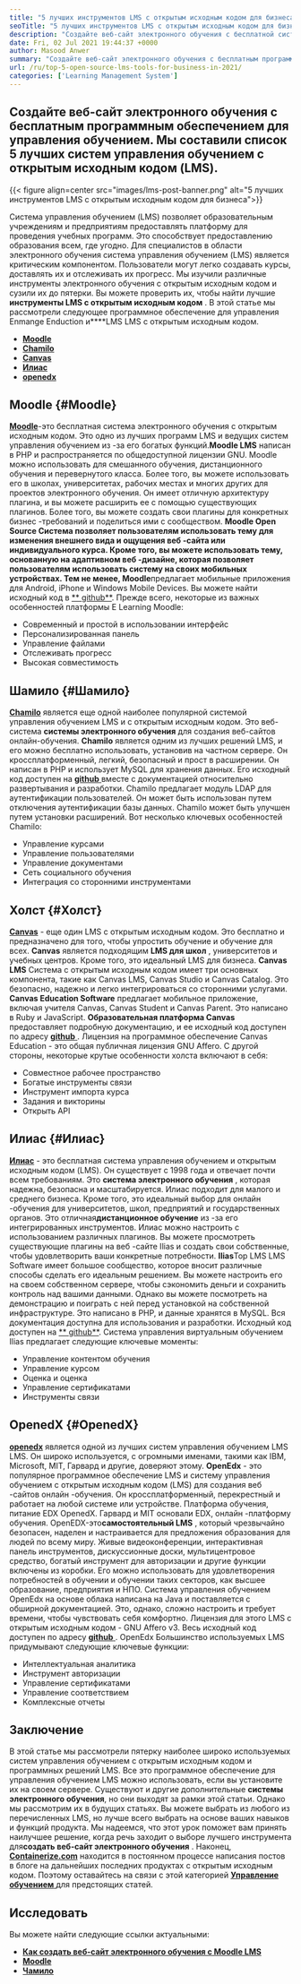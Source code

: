 ```yaml
---
title: "5 лучших инструментов LMS с открытым исходным кодом для бизнеса в 2021 году" 
seoTitle: "5 лучших инструментов LMS с открытым исходным кодом для бизнеса в 2021 году" 
description: "Создайте веб-сайт электронного обучения с бесплатной системой дистанционного обучения с открытым исходным кодом. Ознакомьтесь с списком и выберите соответствующие LMS электронного обучения для бизнеса." 
date: Fri, 02 Jul 2021 19:44:37 +0000
author: Masood Anwer
summary: "Создайте веб-сайт электронного обучения с бесплатным программным обеспечением для управления обучением. Мы составили список 5 лучших систем управления обучением с открытым исходным кодом (LMS)." 
url: /ru/top-5-open-source-lms-tools-for-business-in-2021/
categories: ['Learning Management System']
---
```


## Создайте веб-сайт электронного обучения с бесплатным программным обеспечением для управления обучением. Мы составили список 5 лучших систем управления обучением с открытым исходным кодом (LMS).

{{< figure align=center src="images/lms-post-banner.png" alt="5 лучших инструментов LMS с открытым исходным кодом для бизнеса">}}

Система управления обучением (LMS) позволяет образовательным учреждениям и предприятиям предоставлять платформу для проведения учебных программ. Это способствует предоставлению образования всем, где угодно. Для специалистов в области электронного обучения система управления обучением (LMS) является критическим компонентом. Пользователи могут легко создавать курсы, доставлять их и отслеживать их прогресс. Мы изучили различные инструменты электронного обучения с открытым исходным кодом и сузили их до пятерки. Вы можете проверить их, чтобы найти лучшие **инструменты LMS с открытым исходным кодом** .
В этой статье мы рассмотрели следующее программное обеспечение для управления Enmange Enduction и****LMS LMS с открытым исходным кодом.
* [ **Moodle** ][1]
* [ **Chamilo** ][2]
* [ **Canvas** ][3]
* [ **Илиас** ][4]
* [ **openedx** ][5]

## Moodle {#Moodle}

[ **Moodle**][6]-это бесплатная система электронного обучения с открытым исходным кодом. Это одно из лучших программ LMS и ведущих систем управления обучением из -за его богатых функций.**Moodle LMS** написан в PHP и распространяется по общедоступной лицензии GNU. Moodle можно использовать для смешанного обучения, дистанционного обучения и перевернутого класса. Более того, вы можете использовать его в школах, университетах, рабочих местах и ​​многих других для проектов электронного обучения. Он имеет отличную архитектуру плагина, и вы можете расширить ее с помощью существующих плагинов. Более того, вы можете создать свои плагины для конкретных бизнес -требований и поделиться ими с сообществом.
**Moodle Open Source **Система позволяет пользователям использовать тему для изменения внешнего вида и ощущения веб -сайта или индивидуального курса. Кроме того, вы можете использовать тему, основанную на адаптивном веб -дизайне, которая позволяет пользователям использовать систему на своих мобильных устройствах. Тем не менее,** Moodle**предлагает мобильные приложения для Android, iPhone и Windows Mobile Devices. Вы можете найти исходный код в [** github**][7].
Прежде всего, некоторые из важных особенностей платформы E Learning Moodle:
  * Современный и простой в использовании интерфейс
  * Персонализированная панель
  * Управление файлами
  * Отслеживать прогресс
  * Высокая совместимость

## Шамило {#Шамило}

[ **Chamilo**][8] является еще одной наиболее популярной системой управления обучением LMS и с открытым исходным кодом. Это веб-система **системы электронного обучения** для создания веб-сайтов онлайн-обучения. **Chamilo** является одним из лучших решений LMS, и его можно бесплатно использовать, установив на частном сервере. Он кроссплатформенный, легкий, безопасный и прост в расширении. Он написан в PHP и использует MySQL для хранения данных. Его исходный код доступен на [**github** ][9] вместе с документацией относительно развертывания и разработки. Chamilo предлагает модуль LDAP для аутентификации пользователей. Он может быть использован путем отключения аутентификации базы данных. Chamilo может быть улучшен путем установки расширений.
Вот несколько ключевых особенностей Chamilo:
  * Управление курсами
  * Управление пользователями
  * Управление документами
  * Сеть социального обучения
  * Интеграция со сторонними инструментами

## Холст {#Холст}

[ **Canvas**][10] - еще один LMS с открытым исходным кодом. Это бесплатно и предназначено для того, чтобы упростить обучение и обучение для всех. **Canvas** является подходящим **LMS для школ** , университетов и учебных центров. Кроме того, это идеальный LMS для бизнеса. **Canvas LMS** Система с открытым исходным кодом имеет три основных компонента, такие как Canvas LMS, Canvas Studio и Canvas Catalog. Это безопасно, надежно и легко интегрироваться со сторонними услугами. **Canvas Education Software** предлагает мобильное приложение, включая учителя Canvas, Canvas Student и Canvas Parent. Это написано в Ruby и JavaScript. **Образовательная платформа Canvas** предоставляет подробную документацию, и ее исходный код доступен по адресу [**github** ][11]. Лицензия на программное обеспечение Canvas Education - это общая публичная лицензия GNU Affero.
С другой стороны, некоторые крутые особенности холста включают в себя:
  * Совместное рабочее пространство
  * Богатые инструменты связи
  * Инструмент импорта курса
  * Задания и викторины
  * Открыть API

## Илиас {#Илиас}

[ **Илиас**][12] - это бесплатная система управления обучением и открытым исходным кодом (LMS). Он существует с 1998 года и отвечает почти всем требованиям. Это **система электронного обучения** , которая надежна, безопасна и масштабируется. Илиас подходит для малого и среднего бизнеса. Кроме того, это идеальный выбор для онлайн -обучения для университетов, школ, предприятий и государственных органов. Это отличная**дистанционное обучение** из -за его интегрированных инструментов. Илиас можно настроить с использованием различных плагинов. Вы можете просмотреть существующие плагины на веб -сайте Ilias и создать свои собственные, чтобы удовлетворить ваши конкретные потребности.
**Ilias**Top LMS LMS Software имеет большое сообщество, которое вносит различные способы сделать его идеальным решением. Вы можете настроить его на своем собственном сервере, чтобы сэкономить деньги и сохранить контроль над вашими данными. Однако вы можете посмотреть на демонстрацию и поиграть с ней перед установкой на собственной инфраструктуре. Это написано в PHP, и данные хранятся в MySQL. Вся документация доступна для использования и разработки. Исходный код доступен на [** github**][13].
Система управления виртуальным обучением Ilias предлагает следующие ключевые моменты:
  * Управление контентом обучения
  * Управление курсом
  * Оценка и оценка
  * Управление сертификатами
  * Инструменты связи

## OpenedX {#OpenedX}

[ **openedx**][14] является одной из лучших систем управления обучением LMS LMS. Он широко используется, с огромными именами, такими как IBM, Microsoft, MIT, Гарвард и другие, доверяют этому. **OpenEdx** - это популярное программное обеспечение LMS и систему управления обучением с открытым исходным кодом (LMS) для создания веб -сайтов онлайн -обучения. Он кроссплатформенный, перекрестный и работает на любой системе или устройстве. Платформа обучения, питание EDX OpenedX. Гарвард и MIT основали EDX, онлайн -платформу обучения. OpenEDX-это**самостоятельный LMS** , который чрезвычайно безопасен, наделен и настраивается для предложения образования для людей по всему миру.
Живые видеоконференции, интерактивная панель инструментов, дискуссионные доски, мультицентровое средство, богатый инструмент для авторизации и другие функции включены из коробки. Его можно использовать для удовлетворения потребностей в обучении и обучении таких секторов, как высшее образование, предприятия и НПО. Система управления обучением OpenEdx на основе облака написана на Java и поставляется с обширной документацией. Это, однако, сложно настроить и требует времени, чтобы чувствовать себя комфортно. Лицензия для этого LMS с открытым исходным кодом - GNU Affero v3. Весь исходный код доступен по адресу [ **github** ][15].
OpenEdx Большинство используемых LMS придумывают следующие ключевые функции:
  * Интеллектуальная аналитика
  * Инструмент авторизации
  * Управление сертификатами
  * Управление соответствием
  * Комплексные отчеты

## Заключение
В этой статье мы рассмотрели пятерку наиболее широко используемых систем управления обучением с открытым исходным кодом и программных решений LMS. Все это программное обеспечение для управления обучением LMS можно использовать, если вы установите их на своем сервере. Существуют и другие дополнительные **системы электронного обучения**, но они выходят за рамки этой статьи. Однако мы рассмотрим их в будущих статьях. Вы можете выбрать из любого из перечисленных LMS, но лучше всего выбрать на основе ваших навыков и функций продукта. Мы надеемся, что этот урок поможет вам принять наилучшее решение, когда речь заходит о выборе лучшего инструмента для**создать веб-сайт электронного обучения** .
Наконец, [ **Containerize.com**][16] находится в постоянном процессе написания постов в блоге на дальнейших последних продуктах с открытым исходным кодом. Поэтому оставайтесь на связи с этой категорией [**Управление обучением** ][17] для предстоящих статей.

## Исследовать
Вы можете найти следующие ссылки актуальными:
* [ **Как создать веб-сайт электронного обучения с Moodle LMS** ][18]
* [ **Moodle** ][19]
* [ **Чамило** ][20]



[1]: #Moodle
[2]: #Chamilo
[3]: #Canvas
[4]: #ILIAS
[5]: #OpenEdx
[6]: https://moodle.org/
[7]: https://github.com/moodle/moodle
[8]: https://chamilo.org/en/
[9]: https://github.com/chamilo/chamilo-lms
[10]: https://www.instructure.com/canvas
[11]: https://github.com/instructure/canvas-lms
[12]: https://www.ilias.de/en/
[13]: https://github.com/ILIAS-eLearning/ILIAS
[14]: https://open.edx.org/
[15]: https://github.com/edx/edx-platform
[16]: https://containerize.com
[17]: https://blog.containerize.com/category/learning-management-system/
[18]: https://blog.containerize.com/learning-management-system/how-to-create-e-learning-platform-with-moodle-lms/
[19]: https://products.containerize.com/lms/moodle/
[20]: https://products.containerize.com/lms/chamilo/

